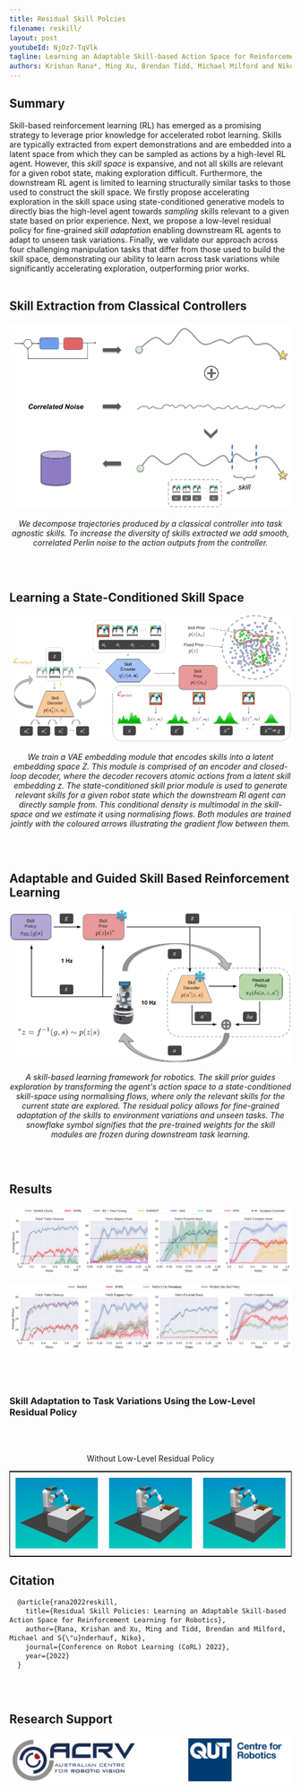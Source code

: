 ```yaml
---
title: Residual Skill Polcies
filename: reskill/
layout: post
youtubeId: NjOz7-TqVlk
tagline: Learning an Adaptable Skill-based Action Space for Reinforcement Learning for Robotics
authors: Krishan Rana*, Ming Xu, Brendan Tidd, Michael Milford and Niko Suenderhauf
--- 
```


## Summary

Skill-based reinforcement learning (RL) has emerged as a promising strategy to leverage prior knowledge for accelerated robot learning. Skills are typically extracted from expert demonstrations and are embedded into a latent space from which they can be sampled as actions by a high-level RL agent. However, this *skill space* is expansive, and not all skills are relevant for a given robot state, making exploration difficult. Furthermore, the downstream RL agent is limited to learning structurally similar tasks to those used to construct the skill space. We firstly propose accelerating exploration in the skill space using state-conditioned generative models to directly bias the high-level agent towards *sampling* skills relevant to a given state based on prior experience. Next, we propose a low-level residual policy for fine-grained *skill adaptation* enabling downstream RL agents to adapt to unseen task variations. Finally, we validate our approach across four challenging manipulation tasks that differ from those used to build the skill space, demonstrating our ability to learn across task variations while significantly accelerating exploration, outperforming prior works.
<br/><br/>

## Skill Extraction from Classical Controllers
  
<p align="center">
  <img src="/images/skill_extraction.png" width="600" />
</p>
<p align="center">
    <em>We decompose trajectories produced by a classical controller into task agnostic skills. To increase the diversity of skills extracted we add smooth, correlated Perlin noise to the action outputs from the controller.</em>
</p>

<br/><br/>
  
## Learning a State-Conditioned Skill Space
  
 <p align="center">
  <img src="/images/skill_module.png" />
</p>
<p align="center">
    <em>We train a VAE embedding module that encodes skills into a latent embedding space Z. This module is comprised of an encoder and closed-loop decoder, where the decoder recovers atomic actions from a latent skill embedding z. The state-conditioned skill prior module is used to generate relevant skills for a given robot state which the downstream Rl agent can directly sample from. This conditional density is multimodal in the skill-space and we estimate it using normalising flows. Both modules are trained jointly with the coloured arrows illustrating the gradient flow between them.</em>
</p>
  
<br/><br/>
  
## Adaptable and Guided Skill Based Reinforcement Learning
    
<p align="center">
  <img src="/images/reskill.png" width="800" />
</p>
<p align="center">
    <em>A skill-based learning framework for robotics. The skill prior guides exploration by transforming the agent's action space to a state-conditioned skill-space using normalising flows, where only the relevant skills for the current state are explored. The residual policy allows for fine-grained adaptation of the skills to environment variations and unseen tasks. The snowflake symbol signifies that the pre-trained weights for the skill modules are frozen during downstream task learning.</em>
</p>
  
<br/><br/>
 
## Results

<p align="center">
  <img src="/images/reskill_training_curves.png" />
</p>

<p align="center">
  <img src="/images/reskill_training_curves_ablation.png" />
</p>

<br/><br/>

### Skill Adaptation to Task Variations Using the Low-Level Residual Policy

<br/><br/>

<p align="center"> 
  Without Low-Level Residual Policy
</p>

<table style="border:1px solid black;margin-left:auto;margin-right:auto;">
    <tr>
    <td style="padding:10px">
	    <img src="/images/table-cleanup.gif" width="200"/>
    </td>
    <td style="padding:10px">
	<img src="/images/table-cleanup.gif" width="200"/>
    </td>
    <td style="padding:10px">
	<img src="/images/table-cleanup.gif" width="200"/>
    </td>
</tr>
</table>

<!-- ![alt-text-2](/images/table-cleanup.gif "title-2" =75%x) -->

<!-- Table-Cleanup         |  Slippery Push        |   Pyramid-Stack                 |      Complex-Hook               |
:-------------------------:|:-------------------------:|:-------------------------:|:-------------------------:
![](/images/table-cleanup.gif)  |  ![](/images/slippery_push2.gif) | ![](/images/stacking.gif)  |  ![](/images/stacking.gif)

<p align="center"> 
  With Low-Level Residual Policy (ReSkill)
</p>

Table-Cleanup         |  Slippery Push        |   Pyramid-Stack                 |      Complex-Hook               |
:-------------------------:|:-------------------------:|:-------------------------:|:-------------------------:
![](/images/table_cleanup_no_res_2.gif)  |  ![](/images/slippery_push_no_res.gif) | ![](/images/stacking_no_res.gif)  |  ![](/images/stacking.gif)

 -->
 
 
## Citation
```
  @article{rana2022reskill,
    title={Residual Skill Policies: Learning an Adaptable Skill-based Action Space for Reinforcement Learning for Robotics},
    author={Rana, Krishan and Xu, Ming and Tidd, Brendan and Milford, Michael and S{\"u}nderhauf, Niko},
    journal={Conference on Robot Learning (CoRL) 2022},
    year={2022}
  }
```
<br/><br/>

## Research Support

<p align="center">
  <img src="/images/logos.png" />
</p>
